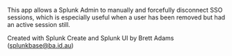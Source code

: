 This app allows a Splunk Admin to manually and forcefully disconnect SSO sessions, which is especially useful when a user has been removed but had an active session still.

Created with Splunk Create and Splunk UI by Brett Adams (splunkbase@ba.id.au)
